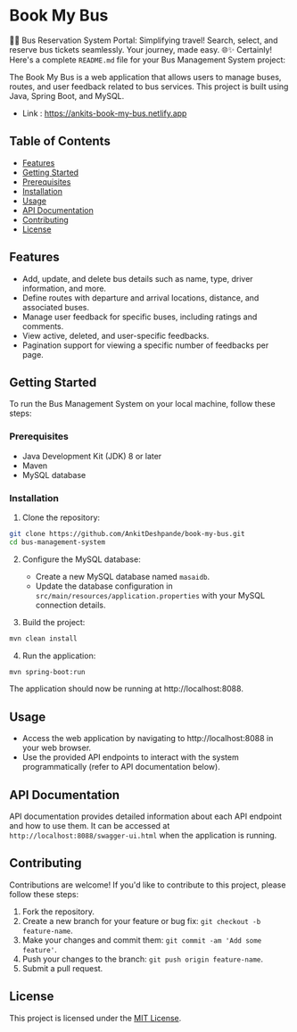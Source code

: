 # Book My Bus
🚌🎫 Bus Reservation System Portal: Simplifying travel! Search, select, and reserve bus tickets seamlessly. Your journey, made easy. 🌐✨
Certainly! Here's a complete `README.md` file for your Bus Management System project:

The Book My Bus is a web application that allows users to manage buses, routes, and user feedback related to bus services. This project is built using Java, Spring Boot, and MySQL.

- Link : https://ankits-book-my-bus.netlify.app

## Table of Contents

- [Features](#features)
- [Getting Started](#getting-started)
- [Prerequisites](#prerequisites)
- [Installation](#installation)
- [Usage](#usage)
- [API Documentation](#api-documentation)
- [Contributing](#contributing)
- [License](#license)

## Features

- Add, update, and delete bus details such as name, type, driver information, and more.
- Define routes with departure and arrival locations, distance, and associated buses.
- Manage user feedback for specific buses, including ratings and comments.
- View active, deleted, and user-specific feedbacks.
- Pagination support for viewing a specific number of feedbacks per page.

## Getting Started

To run the Bus Management System on your local machine, follow these steps:

### Prerequisites

- Java Development Kit (JDK) 8 or later
- Maven
- MySQL database

### Installation

1. Clone the repository:

```sh
git clone https://github.com/AnkitDeshpande/book-my-bus.git
cd bus-management-system
```

2. Configure the MySQL database:
   
   - Create a new MySQL database named `masaidb`.
   - Update the database configuration in `src/main/resources/application.properties` with your MySQL connection details.

3. Build the project:

```sh
mvn clean install
```

4. Run the application:

```sh
mvn spring-boot:run
```

The application should now be running at http://localhost:8088.

## Usage

- Access the web application by navigating to http://localhost:8088 in your web browser.
- Use the provided API endpoints to interact with the system programmatically (refer to API documentation below).

## API Documentation

API documentation provides detailed information about each API endpoint and how to use them. It can be accessed at `http://localhost:8088/swagger-ui.html` when the application is running.

## Contributing

Contributions are welcome! If you'd like to contribute to this project, please follow these steps:

1. Fork the repository.
2. Create a new branch for your feature or bug fix: `git checkout -b feature-name`.
3. Make your changes and commit them: `git commit -am 'Add some feature'`.
4. Push your changes to the branch: `git push origin feature-name`.
5. Submit a pull request.

## License

This project is licensed under the [MIT License](LICENSE).
